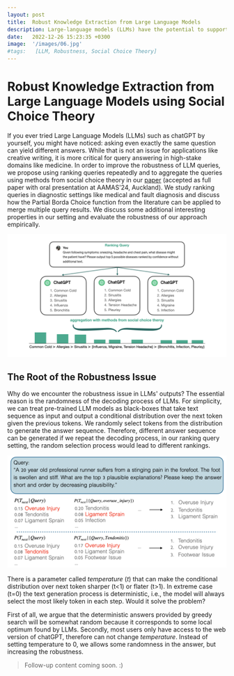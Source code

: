 ```yaml
---
layout: post
title:  Robust Knowledge Extraction from Large Language Models
description: Large-language models (LLMs) have the potential to support a wide range of applications. However, they are ill-suited for query answering in high-stake domains like medicine because they generate answers at random and their answers are typically not robust - even the same query can result in different answers when prompted multiple times.
date:   2022-12-26 15:23:35 +0300
image:  '/images/06.jpg'
#tags:   [LLM, Robustness, Social Choice Theory]
---
```

# Robust Knowledge Extraction from Large Language Models using Social Choice Theory

If you ever tried Large Language Models (LLMs) such as chatGPT by yourself, you might have noticed: asking even exactly the same question can yield different answers. While that is not an issue for applications like creative writing, it is more critical for query answering in high-stake domains like medicine. In order to improve the robustness of LLM queries, we propose using ranking queries repeatedly and to aggregate the queries using methods from social choice theory in our [paper](https://arxiv.org/abs/2312.14877) (accepted as full paper with oral presentation at AAMAS'24, Auckland). We study ranking queries in diagnostic settings like medical and fault diagnosis and discuss how the Partial Borda Choice function from the literature can be applied to merge multiple query results. We discuss some additional interesting properties in our setting and evaluate the robustness of our approach empirically.

![AAMAS_visual](/images/AAMAS_visual.png)

## The Root of the Robustness Issue

Why do we encounter the robustness issue in LLMs' outputs? The essential reason is the randomness of the decoding process of LLMs. For simplicity, we can treat pre-trained LLM models as black-boxes that take text sequence as input and output a conditional distribution over the next token given the previous tokens. We randomly select tokens from the distribution to generate the answer sequence. Therefore, different answer sequence can be generated if we repeat the decoding process, in our ranking query setting, the random selection process would lead to different rankings.

![robustness issue](/images/AAMAS_blog_decoding.png)

There is a parameter called *temperature* (*t*) that can make the conditional distribution over next token sharper (t<1) or flater (t>1). In extreme case (t=0) the text generation process is deterministic, i.e., the model will always select the most likely token in each step. Would it solve the problem? 

First of all, we argue that the deterministic answers provided by greedy search will be somewhat random because it corresponds to some local optimum found by LLMs. Secondly, most users only have access to the web version of chatGPT, therefore can not change *temperature*. Instead of setting temperature to 0, we allows some randomness in the answer, but increasing the robustness.

> Follow-up content coming soon. :)

